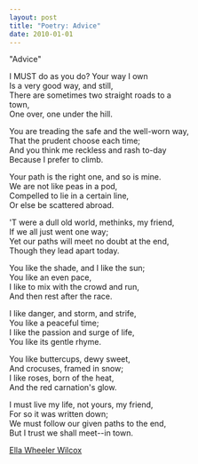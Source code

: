 ```yaml
---
layout: post
title: "Poetry: Advice"
date: 2010-01-01
---
```


"Advice"

I MUST do as you do? Your way I own<br/>
Is a very good way, and still, <br/>
There are sometimes two straight roads to a <br/>town,<br/>
One over, one under the hill. <br/>


You are treading the safe and the well-worn way,<br/>
That the prudent choose each time; <br/>
And you think me reckless and rash to-day<br/>
Because I prefer to climb.<br/>

Your path is the right one, and so is mine.<br/>
We are not like peas in a pod, <br/>
Compelled to lie in a certain line,<br/>
Or else be scattered abroad.<br/>

'T were a dull old world, methinks, my friend,<br/>
If we all just went one way; <br/>
Yet our paths will meet no doubt at the end,<br/>
Though they lead apart today.<br/>

You like the shade, and I like the sun;<br/>
You like an even pace, <br/>
I like to mix with the crowd and run,<br/>
And then rest after the race.<br/>

I like danger, and storm, and strife,<br/>
You like a peaceful time; <br/>
I like the passion and surge of life,<br/>
You like its gentle rhyme.<br/>

You like buttercups, dewy sweet,<br/>
And crocuses, framed in snow; <br/>
I like roses, born of the heat,<br/>
And the red carnation's glow.<br/>

I must live my life, not yours, my friend,<br/>
For so it was written down; <br/>
We must follow our given paths to the end,<br/>
But I trust we shall meet--in town.<br/>

[Ella Wheeler Wilcox](http://en.wikipedia.org/wiki/Ella_Wheeler_Wilcox)
